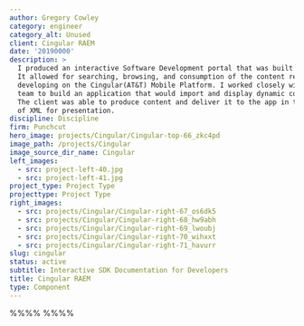 ```yaml
---
author: Gregory Cowley
category: engineer
category_alt: Unused
client: Cingular RAEM
date: '20190000'
description: >
  I produced an interactive Software Development portal that was built in Flash.
  It allowed for searching, browsing, and consumption of the content related to
  developing on the Cingular(AT&T) Mobile Platform. I worked closely with their
  team to build an application that would import and display dynamic content.
  The client was able to produce content and deliver it to the app in the form
  of XML for presentation. 
discipline: Discipline
firm: Punchcut
hero_image: projects/Cingular/Cingular-top-66_zkc4pd
image_path: /projects/Cingular
image_source_dir_name: Cingular
left_images:
  - src: project-left-40.jpg
  - src: project-left-41.jpg
project_type: Project Type
projecttype: Project Type
right_images:
  - src: projects/Cingular/Cingular-right-67_os6dk5
  - src: projects/Cingular/Cingular-right-68_hw9abh
  - src: projects/Cingular/Cingular-right-69_lwoubj
  - src: projects/Cingular/Cingular-right-70_wihxxt
  - src: projects/Cingular/Cingular-right-71_havurr
slug: cingular
status: active
subtitle: Interactive SDK Documentation for Developers
title: Cingular RAEM
type: Component
---
```

%%%% %%%%